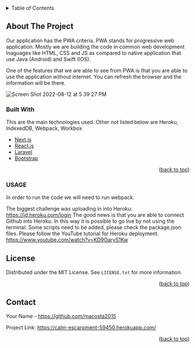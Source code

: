 <!-- TABLE OF CONTENTS -->
<details>
  <summary>Table of Contents</summary>
  <ol>
    <li>
      <a href="#about-the-project">About The Project</a>
      <ul>
        <li><a href="#built-with">Built With</a></li>
      </ul>
    </li>
    <li>
      <a href="#getting-started">Getting Started</a>
      <ul>
        <li><a href="#prerequisites">Prerequisites</a></li>
        <li><a href="#installation">Installation</a></li>
      </ul>
    </li>
    <li><a href="#usage">Usage</a></li>
    <li><a href="#roadmap">Roadmap</a></li>
    <li><a href="#contributing">Contributing</a></li>
    <li><a href="#license">License</a></li>
    <li><a href="#contact">Contact</a></li>
    <li><a href="#acknowledgments">Acknowledgments</a></li>
  </ol>
</details>



<!-- ABOUT THE PROJECT -->
## About The Project

Our application has the PWA criteria. PWA stands for progressive web application. Mostly we are building the code in common web development lnaguages like HTML, CSS and JS as compared to native application that use Java (Android) and Swift (IOS). 

One of the features that we are able to see from PWA is that you are able to use the application without internet. You can refresh the browser and the information will be there. 

![Screen Shot 2022-08-12 at 5 39 27 PM](https://user-images.githubusercontent.com/25726054/184448336-00ad8355-7742-4792-b302-76b6727056b1.png)




### Built With

This are the main technologies used. Other not listed below are Heroku, IndexedDB, Webpack, Workbox

* [Next.js](https://nextjs.org/)
* [React.js](https://reactjs.org/)
* [Laravel](https://laravel.com)
* [Bootstrap](https://getbootstrap.com)


<p align="right">(<a href="#top">back to top</a>)</p>



<!-- USAGE EXAMPLES -->
### USAGE
In order to run the code we will need to run webpack. 

The biggest challenge was uploading in into Heroku:
https://id.heroku.com/login
The good news is that you are able to connect Github into Heroku. In this way it is possible to go live by not using the terminal. Some scripts need to be added, please check the package.json files.
Please follow the YouTube tutorial for Heroku deployment.
https://www.youtube.com/watch?v=KD9OaryS1Kw





<!-- LICENSE -->
## License

Distributed under the MIT License. See `LICENSE.txt` for more information.

<p align="right">(<a href="#top">back to top</a>)</p>



<!-- CONTACT -->
## Contact

Your Name - https://github.com/macosta2015

Project Link: https://calm-escarpment-59450.herokuapp.com/

<p align="right">(<a href="#top">back to top</a>)</p>






<!-- MARKDOWN LINKS & IMAGES -->
<!-- https://www.markdownguide.org/basic-syntax/#reference-style-links -->
[contributors-shield]: https://img.shields.io/github/contributors/othneildrew/Best-README-Template.svg?style=for-the-badge
[contributors-url]: https://github.com/othneildrew/Best-README-Template/graphs/contributors
[forks-shield]: https://img.shields.io/github/forks/othneildrew/Best-README-Template.svg?style=for-the-badge
[forks-url]: https://github.com/othneildrew/Best-README-Template/network/members
[stars-shield]: https://img.shields.io/github/stars/othneildrew/Best-README-Template.svg?style=for-the-badge
[stars-url]: https://github.com/othneildrew/Best-README-Template/stargazers
[issues-shield]: https://img.shields.io/github/issues/othneildrew/Best-README-Template.svg?style=for-the-badge
[issues-url]: https://github.com/othneildrew/Best-README-Template/issues
[license-shield]: https://img.shields.io/github/license/othneildrew/Best-README-Template.svg?style=for-the-badge
[license-url]: https://github.com/othneildrew/Best-README-Template/blob/master/LICENSE.txt
[linkedin-shield]: https://img.shields.io/badge/-LinkedIn-black.svg?style=for-the-badge&logo=linkedin&colorB=555
[linkedin-url]: https://linkedin.com/in/othneildrew
[product-screenshot]: images/screenshot.png
